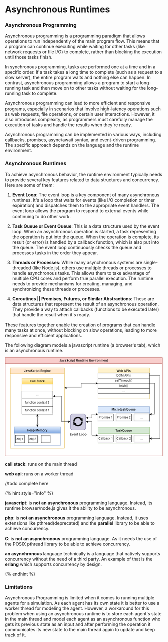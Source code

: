 # Asynchronous Runtimes

### Asynchronous Programming

Asynchronous programming is a programming paradigm that allows operations to run independently of the main program flow. This means that a program can continue executing while waiting for other tasks (like network requests or file I/O) to complete, rather than blocking the execution until those tasks finish.

In synchronous programming, tasks are performed one at a time and in a specific order. If a task takes a long time to complete (such as a request to a slow server), the entire program waits and nothing else can happen. In contrast, asynchronous programming allows a program to start a long-running task and then move on to other tasks without waiting for the long-running task to complete.

Asynchronous programming can lead to more efficient and responsive programs, especially in scenarios that involve high-latency operations such as web requests, file operations, or certain user interactions. However, it also introduces complexity, as programmers must carefully manage the execution of tasks and handle the results when they're ready.

Asynchronous programming can be implemented in various ways, including callbacks, promises, async/await syntax, and event-driven programming. The specific approach depends on the language and the runtime environment.


### Asynchronous Runtimes

To achieve asynchronous behavior, the runtime environment typically needs to provide several key features related to data structures and concurrency. Here are some of them:


1. **Event Loop**: The event loop is a key component of many asynchronous runtimes. It's a loop that waits for events (like I/O completion or timer expiration) and dispatches them to the appropriate event handlers. The event loop allows the program to respond to external events while continuing to do other work.


2. **Task Queue or Event Queue**: This is a data structure used by the event loop. When an asynchronous operation is started, a task representing the operation is put into the queue. When the operation is complete, its result (or error) is handled by a callback function, which is also put into the queue. The event loop continuously checks the queue and processes tasks in the order they appear.


3. **Threads or Processes**: While many asynchronous systems are single-threaded (like Node.js), others use multiple threads or processes to handle asynchronous tasks. This allows them to take advantage of multiple CPU cores and perform true parallel execution. The runtime needs to provide mechanisms for creating, managing, and synchronizing these threads or processes.


4. **Coroutines || Promises, Futures, or Similar Abstractions**: These are data structures that represent the result of an asynchronous operation. They provide a way to attach callbacks (functions to be executed later) that handle the result when it's ready.


These features together enable the creation of programs that can handle many tasks at once, without blocking on slow operations, leading to more responsive and efficient applications.


The following diagram models a javascript runtime (a browser's tab), which is an asynchronous runtime.

![javascript_runtime](./javascript_runtime.png)

**call stack**: runs on the main thread

**web api**: runs on a worker thread

//todo complete here

{% hint style="info" %}

**javascript**: is **not an asynchronous** programming language. Instead, its runtime browser/node.js gives it the ability to be asynchronous.
 
**php**: is **not an asynchronous** programming language. Instead, it uses extensions like pthread(deprecated) and the **parallel** library to be able to achieve concurrency.

**C**: is **not an asynchronous** programming language. As it needs the use of the POSIX pthread library to be able to achieve concurrency.

**an asynchronous** language technically is a language that natively supports concurrency without the need of a third party. An example of that is the **erlang** which supports concurrency by design.  

{% endhint %}

### Limitations

Asynchronous Programming is limited when it comes to running multiple agents for a simulation. As each agent has its own state it is better to use a worker thread for modeling the agent. However, a workaround for this problem when using an asynchronous runtime is to store each agent's state in the main thread and model each agent as an asynchronous function who gets its previous state as an input and after performing the operation it communicates its new state to the main thread again to update and keep track of it.